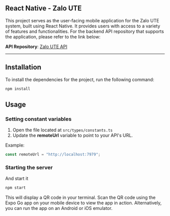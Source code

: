 ## React Native - Zalo UTE

This project serves as the user-facing mobile application for the Zalo UTE system, built using React Native. It provides users with access to a variety of features and functionalities. For the backend API repository that supports the application, please refer to the link below:

**API Repository**: [Zalo UTE API](https://github.com/The-Cookies-Team/Realtime-Chat-App-API)

---

## Installation

To install the dependencies for the project, run the following command:

```sh
npm install
```

## Usage

### Setting constant variables

1. Open the file located at `src/types/constants.ts`
2. Update the **remoteUrl** variable to point to your API's URL.

Example:

```ts
const remoteUrl = "http://localhost:7979";
```

### Starting the server

And start it

```sh
npm start
```

This will display a QR code in your terminal. Scan the QR code using the Expo Go app on your mobile device to view the app in action. Alternatively, you can run the app on an Android or iOS emulator.
